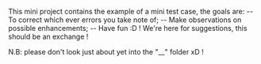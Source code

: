 This mini project contains the example of a mini test case, the goals are:
-- To correct which ever errors you take note of;
-- Make observations on possible enhancements;
-- Have fun :D ! We're here for suggestions, this should be an exchange !

N.B: please don't look just about yet into the "\_\_" folder xD !

